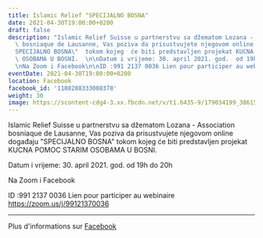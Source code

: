```yaml
---
title: Islamic Relief "SPECIJALNO BOSNA"
date: 2021-04-30T19:00:00+0200
draft: false
description: "Islamic Relief Suisse u partnerstvu sa džematom Lozana - Association\
  \ bosniaque de Lausanne, Vas poziva da prisustvujete njegovom online događaju \"\
  SPECIJALNO BOSNA\"  tokom kojeg  će biti predstavljen projekat KUCNA POMOC  STARIM\
  \ OSOBAMA U BOSNI.  \n\nDatum i vrijeme: 30. april 2021. god.  od 19h do 20h  \n\
  \nNa Zoom i Facebook\n\nID :991 2137 0036 Lien pour participer au webinaire https://zoom.us/j/99121370036"
eventDate: 2021-04-30T19:00:00+0200
location: Facebook
facebook_id: '1108288333008378'
weight: 30
image: https://scontent-cdg4-3.xx.fbcdn.net/v/t1.6435-9/179034199_3861536210608836_3937081865507227599_n.jpg?_nc_cat=106&ccb=1-7&_nc_sid=9e60e4&_nc_eui2=AeHFHkEXWI3G4QzBqZn_yemjl20gmntJqYyXbSCae0mpjJBqf9j8T1w9VijY8z6a1kcHiMTNR2Gao1rgVgm-3s6M&_nc_ohc=SLCbTo2skJwQ7kNvwF0wCyZ&_nc_oc=Adl46ELwjZ131_1ug3UNImAopyUyQQnwI2Yo3MmaDcTq70ip7opCt-fLI3KO3Ev9tLM&_nc_zt=23&_nc_ht=scontent-cdg4-3.xx&edm=ABTKTjYEAAAA&_nc_gid=ppp1aw5-PMVLcatRt3Pe4A&oh=00_AfPI0oLPFjplPvkBOYLDvos_qfL2mUIMS8pCCcuzaf535w&oe=688967BB
---
```


Islamic Relief Suisse u partnerstvu sa džematom Lozana - Association bosniaque de Lausanne, Vas poziva da prisustvujete njegovom online događaju "SPECIJALNO BOSNA"  tokom kojeg  će biti predstavljen projekat KUCNA POMOC  STARIM OSOBAMA U BOSNI.  

Datum i vrijeme: 30. april 2021. god.  od 19h do 20h  

Na Zoom i Facebook

ID :991 2137 0036 Lien pour participer au webinaire https://zoom.us/j/99121370036

---

Plus d'informations sur [Facebook](https://facebook.com/events/1108288333008378)